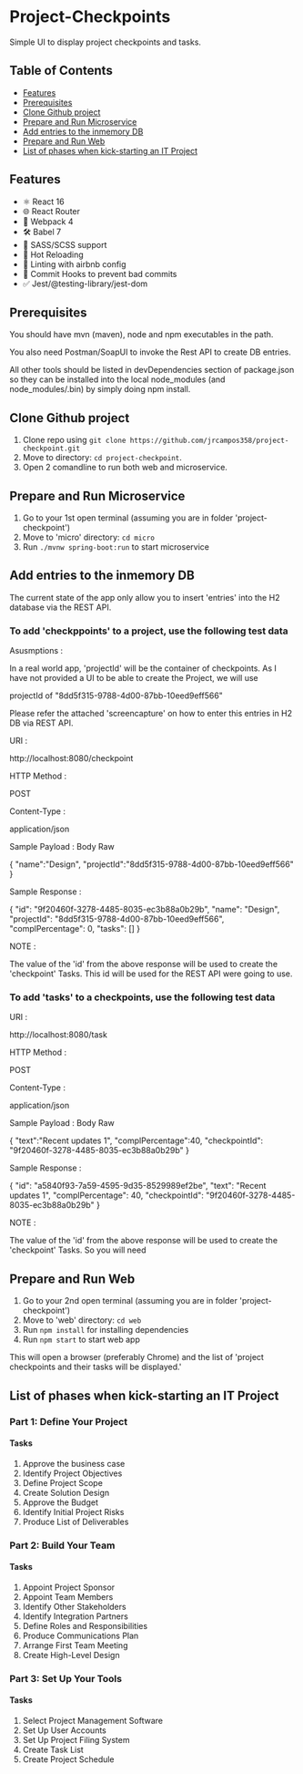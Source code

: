 # Project-Checkpoints

Simple UI to display project checkpoints and tasks.

## Table of Contents

- [Features](#features)
- [Prerequisites](#prerequisites)
- [Clone Github project](#clone-github-project)
- [Prepare and Run Microservice](#prepare-and-run-microservice)
- [Add entries to the inmemory DB](#add-entries-to-the-inmemory-db)
- [Prepare and Run Web](#prepare-and-run-web)
- [List of phases when kick-starting an IT Project](#list-of-phases-when-kick-starting-an-it-project)


## Features

- ⚛ React 16
- 🌐 React Router
- 🚀 Webpack 4
- 🛠 Babel 7
- 🌈 SASS/SCSS support
- 🔄 Hot Reloading
- 🎨 Linting with airbnb config
- 🐶 Commit Hooks to prevent bad commits
- ✅ Jest/@testing-library/jest-dom

## Prerequisites

You should have mvn (maven), node and npm executables in the path.

You also need Postman/SoapUI to invoke the Rest API to create DB entries.

All other tools should be listed in devDependencies section of package.json so they can be installed into the local node_modules (and node_modules/.bin) by simply doing npm install.

## Clone Github project

1. Clone repo using `git clone https://github.com/jrcampos358/project-checkpoint.git`
2. Move to directory: `cd project-checkpoint`. 
3. Open 2 comandline to run both web and microservice. 

## Prepare and Run Microservice 

1. Go to your 1st open terminal (assuming you are in folder 'project-checkpoint')
2. Move to 'micro' directory: `cd micro`
3. Run `./mvnw spring-boot:run` to start microservice


## Add entries to the inmemory DB

The current state of the app only allow you to insert 'entries' into the H2 database via the REST API.

### To add 'checkppoints' to a project, use the following test data 

Asusmptions : 

In a real world app, 'projectId' will be the container of checkpoints. As I have not provided a UI to be able to create the Project, we will use 

projectId of "8dd5f315-9788-4d00-87bb-10eed9eff566"

Please refer the attached 'screencapture' on how to enter this entries in H2 DB via REST API.



URI : 

http://localhost:8080/checkpoint


HTTP Method : 

POST

Content-Type : 

application/json

Sample Payload : Body Raw

{
   "name":"Design",
   "projectId":"8dd5f315-9788-4d00-87bb-10eed9eff566"
}



Sample Response : 

{
    "id": "9f20460f-3278-4485-8035-ec3b88a0b29b",
    "name": "Design",
    "projectId": "8dd5f315-9788-4d00-87bb-10eed9eff566",
    "complPercentage": 0,
    "tasks": []
}


NOTE : 

The value of the 'id' from the above response will be used to create the 'checkpoint' Tasks. This id will be used for the REST API were going to use.


### To add 'tasks' to a checkpoints, use the following test data 



URI : 

http://localhost:8080/task


HTTP Method : 

POST

Content-Type : 

application/json


Sample Payload : Body Raw

{
         "text":"Recent updates 1",
         "complPercentage":40,
         "checkpointId": "9f20460f-3278-4485-8035-ec3b88a0b29b"
}



Sample Response : 

{
    "id": "a5840f93-7a59-4595-9d35-8529989ef2be",
    "text": "Recent updates 1",
    "complPercentage": 40,
    "checkpointId": "9f20460f-3278-4485-8035-ec3b88a0b29b"
}


NOTE : 

The value of the 'id' from the above response will be used to create the 'checkpoint' Tasks. So you will need




## Prepare and Run Web 

1. Go to your 2nd open terminal (assuming you are in folder 'project-checkpoint')
2. Move to 'web' directory: `cd web`
3. Run `npm install` for installing dependencies
4. Run `npm start` to start web app

This will open a browser (preferably Chrome) and the list of 'project checkpoints and their tasks will be displayed.' 



## List of phases when kick-starting an IT Project

### Part 1: Define Your Project

#### Tasks

1. Approve the business case
2. Identify Project Objectives
3. Define Project Scope
4. Create Solution Design
4. Approve the Budget
5. Identify Initial Project Risks
6. Produce List of Deliverables 

### Part 2: Build Your Team

#### Tasks

1. Appoint Project Sponsor
2. Appoint Team Members
3. Identify Other Stakeholders
4. Identify Integration Partners
5. Define Roles and Responsibilities
6. Produce Communications Plan
7. Arrange First Team Meeting
8. Create High-Level Design

### Part 3: Set Up Your Tools

#### Tasks

1. Select Project Management Software
2. Set Up User Accounts
3. Set Up Project Filing System
4. Create Task List
5. Create Project Schedule
